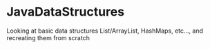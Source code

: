 # JavaDataStructures
Looking at basic data structures List/ArrayList, HashMaps, etc..., and recreating them from scratch

